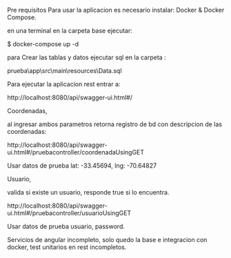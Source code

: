 Pre requisitos
Para usar la aplicacion es necesario instalar: Docker & Docker Compose.

en una terminal en la carpeta base ejecutar:

$ docker-compose up -d

para Crear las tablas y datos ejecutar sql en la carpeta :

prueba\app\src\main\resources\Data.sql

Para ejecutar la aplicacion rest entrar a:

http://localhost:8080/api/swagger-ui.html#/

Coordenadas, 

al ingresar ambos parametros retorna registro de bd con descripcion de las coordenadas:

http://localhost:8080/api/swagger-ui.html#/pruebacontroller/coordenadaUsingGET

Usar datos de prueba lat: -33.45694, lng: -70.64827

Usuario,

valida si existe un usuario, responde true si lo encuentra.

http://localhost:8080/api/swagger-ui.html#/pruebacontroller/usuarioUsingGET

Usar datos de prueba usuario, password.

Servicios de angular incompleto, solo quedo la base e integracion con docker, test unitarios en rest incompletos.
